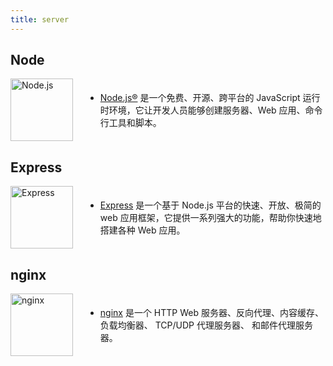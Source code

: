 ```yaml
---
title: server
---
```


## Node 
<script setup>
  import { useData } from 'vitepress'
  const { isDark } = useData()
</script>

<div class="introduce">
  <a href="https://nodejs.cn/" target="_blank">
    <img :src="isDark ? '/assets/nodejs-light.svg' : '/assets/nodejs-dark.svg'" alt="Node.js" width="100" height="100">
  </a>
  <ul>
    <li> <a href="/server/nodejs">Node.js®</a> 是一个免费、开源、跨平台的 JavaScript 运行时环境，它让开发人员能够创建服务器、Web 应用、命令行工具和脚本。</li>
  </ul>
</div>

## Express
<div class="introduce">
  <a href="https://express.nodejs.cn/" target="_blank">
    <img src="/assets/express.png" alt="Express" width="100" height="100">
  </a>
  <ul>
    <li> <a href="/server/express">Express</a> 是一个基于 Node.js 平台的快速、开放、极简的 web 应用框架，它提供一系列强大的功能，帮助你快速地搭建各种 Web 应用。</li>
  </ul>
</div>

## nginx
<div class="introduce">
  <a href="https://nginx.org/en/index.html" target="_blank">
    <img src="/assets/nginx.svg" alt="nginx" width="100" height="100">
  </a>
  <ul>
    <li> <a href="/server/nginx">nginx</a> 是一个 HTTP Web 服务器、反向代理、内容缓存、负载均衡器、 TCP/UDP 代理服务器、 和邮件代理服务器。</li>
  </ul>
</div>

<style>
  .introduce {
    display: flex;
    align-items: center;
    gap: 20px;

    img {
      border: 0 !important;
      margin: 0 !important;
    }
  }
</style>